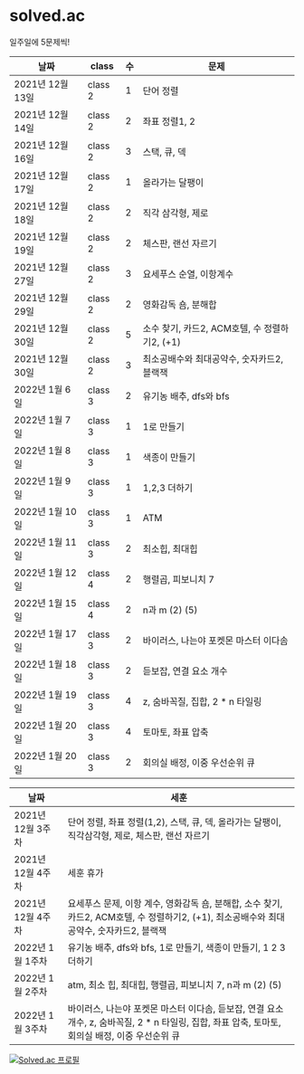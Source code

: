 # solved.ac
일주일에 5문제씩!


|날짜|class|수|문제|
|------|---|---|---|
|2021년 12월 13일|class 2|1|단어 정렬|
|2021년 12월 14일|class 2|2|좌표 정렬1, 2|
|2021년 12월 16일|class 2|3|스택, 큐, 덱|
|2021년 12월 17일|class 2|1|올라가는 달팽이|
|2021년 12월 18일|class 2|2|직각 삼각형, 제로|
|2021년 12월 19일|class 2|2|체스판, 랜선 자르기|
|2021년 12월 27일|class 2|3|요세푸스 순열, 이항계수|
|2021년 12월 29일|class 2|2|영화감독 숌, 분해합|
|2021년 12월 30일|class 2|5|소수 찾기, 카드2, ACM호텔, 수 정렬하기2, (+1) |
|2021년 12월 30일|class 2|3|최소공배수와 최대공약수, 숫자카드2, 블랙잭|
|2022년 1월 6일|class 3|2|유기농 배추, dfs와 bfs|
|2022년 1월 7일|class 3|1|1로 만들기|
|2022년 1월 8일|class 3|1|색종이 만들기|
|2022년 1월 9일|class 3|1|1,2,3 더하기|
|2022년 1월 10일|class 3|1|ATM|
|2022년 1월 11일|class 3|2|최소힙, 최대힙|
|2022년 1월 12일|class 4|2|행렬곱, 피보니치 7|
|2022년 1월 15일|class 4|2|n과 m (2) (5) |
|2022년 1월 17일|class 3|2|바이러스, 나는야 포켓몬 마스터 이다솜|
|2022년 1월 18일|class 3|2|듣보잡, 연결 요소 개수|
|2022년 1월 19일|class 3|4|z, 숨바꼭질, 집합, 2 * n 타일링|
|2022년 1월 20일|class 3|4|토마토, 좌표 압축|
|2022년 1월 20일|class 3|2|회의실 배정, 이중 우선순위 큐|





|날짜|세훈|
|------|---|
|2021년 12월 3주차|단어 정렬, 좌표 정렬(1,2), 스택, 큐, 덱, 올라가는 달팽이, 직각삼각형, 제로, 체스판, 랜선 자르기|
|2021년 12월 4주차|세훈 휴가|
|2021년 12월 4주차|요세푸스 문제, 이항 계수, 영화감독 숌, 분해합, 소수 찾기, 카드2, ACM호텔, 수 정렬하기2, (+1), 최소공배수와 최대공약수, 숫자카드2, 블랙잭|
|2022년 1월 1주차|유기농 배추, dfs와 bfs, 1로 만들기, 색종이 만들기, 1 2 3 더하기|
|2022년 1월 2주차|atm, 최소 힙, 최대힙, 행렬곱, 피보니치 7, n과 m (2) (5) |
|2022년 1월 3주차|바이러스, 나는야 포켓몬 마스터 이다솜, 듣보잡, 연결 요소 개수, z, 숨바꼭질, 2 * n 타일링, 집합, 좌표 압축, 토마토, 회의실 배정, 이중 우선순위 큐|




[![Solved.ac
프로필](http://mazassumnida.wtf/api/generate_badge?boj=ansehoon1999)](https://solved.ac/ansehoon1999)
